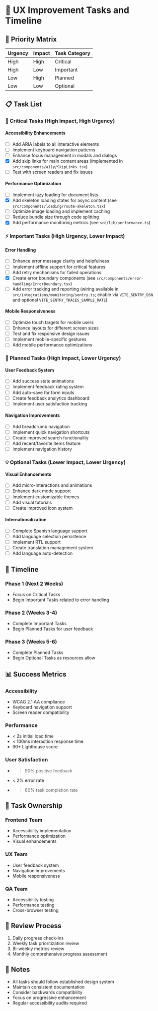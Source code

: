# 🎯 UX Improvement Tasks and Timeline

## 🔑 Priority Matrix

| Urgency | Impact | Task Category |
|---------|--------|---------------|
| High    | High   | Critical      |
| High    | Low    | Important     |
| Low     | High   | Planned       |
| Low     | Low    | Optional      |

## 📋 Task List

### 🚀 Critical Tasks (High Impact, High Urgency)

#### Accessibility Enhancements

- [ ] Add ARIA labels to all interactive elements
- [ ] Implement keyboard navigation patterns
- [ ] Enhance focus management in modals and dialogs
 - [x] Add skip links for main content areas (implemented in `src/components/a11y/SkipLinks.tsx`)
- [ ] Test with screen readers and fix issues

#### Performance Optimization

- [ ] Implement lazy loading for document lists
 - [x] Add skeleton loading states for async content (see `src/components/loading/route-skeleton.tsx`)
- [ ] Optimize image loading and implement caching
- [ ] Reduce bundle size through code splitting
 - [x] Add performance monitoring metrics (see `src/lib/performance.ts`)

### ⚡ Important Tasks (High Urgency, Lower Impact)

#### Error Handling

- [ ] Enhance error message clarity and helpfulness
- [ ] Implement offline support for critical features
- [ ] Add retry mechanisms for failed operations
 - [x] Create error boundary components (see `src/components/error-handling/ErrorBoundary.tsx`)
 - [ ] Add error tracking and reporting (wiring available in `src/integrations/monitoring/sentry.ts`; enable via `VITE_SENTRY_DSN` and optional `VITE_SENTRY_TRACES_SAMPLE_RATE`)

#### Mobile Responsiveness

- [ ] Optimize touch targets for mobile users
- [ ] Enhance layouts for different screen sizes
- [ ] Test and fix responsive design issues
- [ ] Implement mobile-specific gestures
- [ ] Add mobile performance optimizations

### 🎯 Planned Tasks (High Impact, Lower Urgency)

#### User Feedback System

- [ ] Add success state animations
- [ ] Implement feedback rating system
- [ ] Add auto-save for form inputs
- [ ] Create feedback analytics dashboard
- [ ] Implement user satisfaction tracking

#### Navigation Improvements

- [ ] Add breadcrumb navigation
- [ ] Implement quick navigation shortcuts
- [ ] Create improved search functionality
- [ ] Add recent/favorite items feature
- [ ] Implement navigation history

### 💡 Optional Tasks (Lower Impact, Lower Urgency)

#### Visual Enhancements

- [ ] Add micro-interactions and animations
- [ ] Enhance dark mode support
- [ ] Implement customizable themes
- [ ] Add visual tutorials
- [ ] Create improved icon system

#### Internationalization

- [ ] Complete Spanish language support
- [ ] Add language selection persistence
- [ ] Implement RTL support
- [ ] Create translation management system
- [ ] Add language auto-detection

## 📅 Timeline

### Phase 1 (Next 2 Weeks)

- Focus on Critical Tasks
- Begin Important Tasks related to error handling

### Phase 2 (Weeks 3-4)

- Complete Important Tasks
- Begin Planned Tasks for user feedback

### Phase 3 (Weeks 5-6)

- Complete Planned Tasks
- Begin Optional Tasks as resources allow

## 📊 Success Metrics

### Accessibility

- WCAG 2.1 AA compliance
- Keyboard navigation support
- Screen reader compatibility

### Performance

- < 2s initial load time
- < 100ms interaction response time
- 90+ Lighthouse score

### User Satisfaction

- > 90% positive feedback
- < 2% error rate
- > 80% task completion rate

## 👥 Task Ownership

### Frontend Team

- Accessibility implementation
- Performance optimization
- Visual enhancements

### UX Team

- User feedback system
- Navigation improvements
- Mobile responsiveness

### QA Team

- Accessibility testing
- Performance testing
- Cross-browser testing

## 🔄 Review Process

1. Daily progress check-ins
2. Weekly task prioritization review
3. Bi-weekly metrics review
4. Monthly comprehensive progress assessment

## 📝 Notes

- All tasks should follow established design system
- Maintain consistent documentation
- Consider backwards compatibility
- Focus on progressive enhancement
- Regular accessibility audits required
